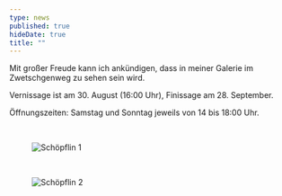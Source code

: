```yaml
---
type: news
published: true
hideDate: true
title: ""  
---
```


Mit großer Freude kann ich ankündigen, dass <data hidden itemprop="name">Albert Scopin Schöpflin</data> in meiner Galerie im Zwetschgenweg zu sehen sein wird. 

Vernissage ist am 30. August (16:00 Uhr), Finissage am 28. September.

Öffnungszeiten: Samstag und Sonntag jeweils von 14 bis 18:00 Uhr.

<br>
<figure>
    <img src="{{ site.baseurl }}images/schoepflin1.jpeg" alt="Schöpflin 1" itemprop="image"/>
</figure>
<br>
<figure>
    <img src="{{ site.baseurl }}images/schoepflin2.jpeg" alt="Schöpflin 2" itemprop="image"/>
</figure>
<br>

